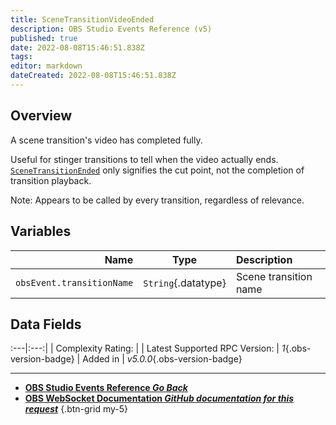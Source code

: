 ```yaml
---
title: SceneTransitionVideoEnded
description: OBS Studio Events Reference (v5)
published: true
date: 2022-08-08T15:46:51.838Z
tags: 
editor: markdown
dateCreated: 2022-08-08T15:46:51.838Z
---
```


## Overview
A scene transition's video has completed fully.

Useful for stinger transitions to tell when the video actually ends. [`SceneTransitionEnded`](/en/Broadcasters/OBS/Events/Transition-Events/SceneTransitionEnded) only signifies the cut point, not the completion of transition playback.

Note: Appears to be called by every transition, regardless of relevance.

## Variables
Name | Type | Description | 
----:|:----:|:------------|
`obsEvent.transitionName` | `String`{.datatype} | Scene transition name

## Data Fields
:---|:---:|
| Complexity Rating: | <span class="stars stars--2"></span>
| Latest Supported RPC Version: | *1*{.obs-version-badge}
| Added in | *v5.0.0*{.obs-version-badge}

---

- [<i class="mdi mdi-chevron-left"></i>**OBS Studio Events Reference *Go Back***](/en/Broadcasters/OBS/Events)
- [<i class="mdi mdi-github"></i> **OBS WebSocket Documentation *GitHub documentation for this request***](https://github.com/obsproject/obs-websocket/blob/master/docs/generated/protocol.md#scenetransitionvideoended)
{.btn-grid my-5}